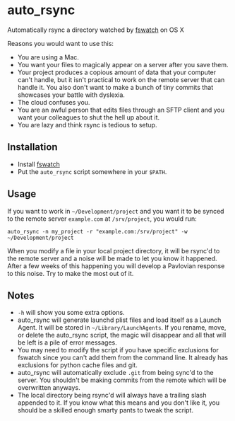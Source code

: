 # auto_rsync
Automatically rsync a directory watched by [fswatch](https://github.com/emcrisostomo/fswatch) on OS X

Reasons you would want to use this:

- You are using a Mac.
- You want your files to magically appear on a server after you save them.
- Your project produces a copious amount of data that your computer can't
  handle, but it isn't practical to work on the remote server that can handle
  it. You also don't want to make a bunch of tiny commits that showcases your
  battle with dyslexia.
- The cloud confuses you.
- You are an awful person that edits files through an SFTP client and you want
  your colleagues to shut the hell up about it.
- You are lazy and think rsync is tedious to setup.

## Installation

- Install [fswatch](https://github.com/emcrisostomo/fswatch)
- Put the `auto_rsync` script somewhere in your `$PATH`.

## Usage

If you want to work in `~/Development/project` and you want it to be synced to
the remote server `example.com` at `/srv/project`, you would run:

`auto_rsync -n my_project -r "example.com:/srv/project" -w ~/Development/project`

When you modify a file in your local project directory, it will be rsync'd to
the remote server and a noise will be made to let you know it happened. After
a few weeks of this happening you will develop a Pavlovian response to this
noise. Try to make the most out of it.

## Notes

- `-h` will show you some extra options.
- auto_rsync will generate launchd plist files and load itself as a Launch
  Agent. It will be stored in `~/Library/LaunchAgents`. If you rename, move, or
  delete the auto_rsync script, the magic will disappear and all that will be
  left is a pile of error messages.
- You may need to modify the script if you have specific exclusions for fswatch
  since you can't add them from the command line. It already has exclusions for
  python cache files and git.
- auto_rsync will automatically exclude `.git` from being sync'd to the server.
  You shouldn't be making commits from the remote which will be overwritten
  anyways.
- The local directory being rsync'd will always have a trailing slash appended
  to it. If you know what this means and you don't like it, you should be a
  skilled enough smarty pants to tweak the script.
